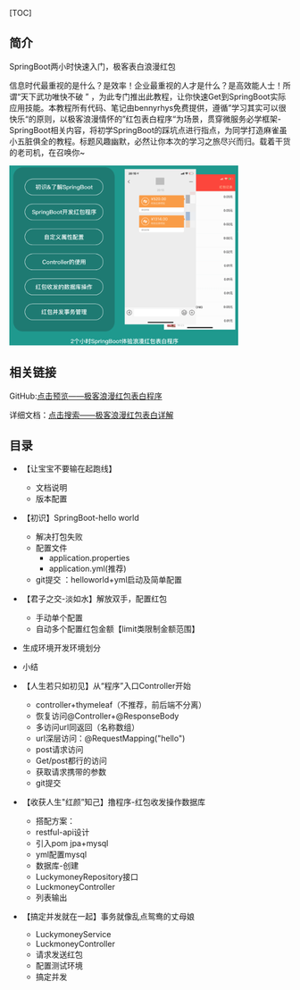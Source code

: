 [TOC]

## 简介

SpringBoot两小时快速入门，极客表白浪漫红包

信息时代最重视的是什么？是效率！企业最重视的人才是什么？是高效能人士！所谓“天下武功唯快不破 ” ，为此专门推出此教程，让你快速Get到SpringBoot实际应用技能。本教程所有代码、笔记由bennyrhys免费提供，遵循”学习其实可以很快乐“的原则，以极客浪漫情怀的”红包表白程序“为场景，贯穿微服务必学框架-SpringBoot相关内容，将初学SpringBoot的踩坑点进行指点，为同学打造麻雀虽小五脏俱全的教程。标题风趣幽默，必然让你本次的学习之旅尽兴而归。载着干货的老司机，在召唤你~

<img src="README.assets/image-20191229211932494.png" alt="image-20191229211932494" style="zoom:40%;" />

## 相关链接

GitHub:[点击预览——极客浪漫红包表白程序](https://github.com/bennyrhys/LuckyMoney-SpringBootProject)

详细文档：[点击搜索——极客浪漫红包表白详解](https://bennyrhys.github.io/about/)

## 目录

- 【让宝宝不要输在起跑线】
  - 文档说明
  - 版本配置
- 【初识】SpringBoot-hello world
  - 解决打包失败
  - 配置文件
    - application.properties
    - application.yml(推荐)
  - git提交 ：helloworld+yml启动及简单配置
- 【君子之交-淡如水】解放双手，配置红包
  - 手动单个配置
  - 自动多个配置红包金额【limit类限制金额范围】
- 生成环境开发环境划分

- 小结
- 【人生若只如初见】从“程序”入口Controller开始
  - controller+thymeleaf（不推荐，前后端不分离）
  - 恢复访问@Controller+@ResponseBody
  - 多访问url同返回（名称数组）
  - url深层访问：@RequestMapping("hello")
  - post请求访问
  - Get/post都行的访问
  - 获取请求携带的参数
  - git提交
- 【收获人生"红颜”知己】撸程序-红包收发操作数据库
  - 搭配方案：
  - restful-api设计
  - 引入pom jpa+mysql
  - yml配置mysql
  - 数据库-创建
  - LuckymoneyRepository接口
  - LuckmoneyController
  - 列表输出
- 【搞定并发就在一起】事务就像乱点鸳鸯的丈母娘
  - LuckymoneyService
  - LuckmoneyController	
  - 请求发送红包
  - 配置测试环境
  - 搞定并发